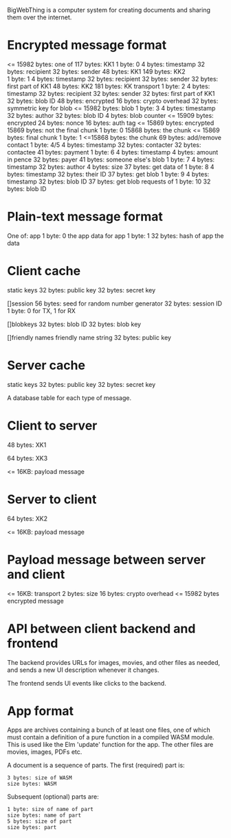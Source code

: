 BigWebThing is a computer system for creating documents and sharing them over the internet.

# Encrypted message format

<= 15982 bytes: one of
    117 bytes: KK1
        1 byte: 0
        4 bytes: timestamp
        32 bytes: recipient
        32 bytes: sender
        48 bytes: KK1
    149 bytes: KK2    
        1 byte: 1
        4 bytes: timestamp
        32 bytes: recipient
        32 bytes: sender
        32 bytes: first part of KK1
        48 bytes: KK2
    181 bytes: KK transport
        1 byte: 2
        4 bytes: timestamp
        32 bytes: recipient
        32 bytes: sender
        32 bytes: first part of KK1
        32 bytes: blob ID
        48 bytes: encrypted
            16 bytes: crypto overhead
            32 bytes: symmetric key for blob
    <= 15982 bytes: blob
        1 byte: 3
        4 bytes: timestamp
        32 bytes: author
        32 bytes: blob ID
        4 bytes: blob counter
        <= 15909 bytes: encrypted
            24 bytes: nonce
            16 bytes: auth tag
            <= 15869 bytes: encrypted
                15869 bytes: not the final chunk
                    1 byte: 0
                    15868 bytes: the chunk
                <= 15869 bytes: final chunk
                    1 byte: 1
                    <=15868 bytes: the chunk
    69 bytes: add/remove contact
        1 byte: 4/5 
        4 bytes: timestamp
        32 bytes: contacter
        32 bytes: contactee
    41 bytes: payment
        1 byte: 6
        4 bytes: timestamp
        4 bytes: amount in pence
        32 bytes: payer
    41 bytes: someone else's blob
        1 byte: 7
        4 bytes: timestamp
        32 bytes: author
        4 bytes: size
    37 bytes: get data of
        1 byte: 8
        4 bytes: timestamp
        32 bytes: their ID
    37 bytes: get blob
        1 byte: 9
        4 bytes: timestamp
        32 bytes: blob ID
    37 bytes: get blob requests of
        1 byte: 10
        32 bytes: blob ID

# Plain-text message format

One of:
    app
        1 byte: 0
        the app
    data for app
        1 byte: 1
        32 bytes: hash of app
        the data

# Client cache

static keys
    32 bytes: public key
    32 bytes: secret key

[]session
    56 bytes: seed for random number generator
    32 bytes: session ID
    1 byte: 0 for TX, 1 for RX

[]blobkeys
    32 bytes: blob ID
    32 bytes: blob key

[]friendly names
    friendly name string
    32 bytes: public key

# Server cache

static keys
    32 bytes: public key
    32 bytes: secret key

A database table for each type of message.

# Client to server

48 bytes: XK1 

64 bytes: XK3

<= 16KB: payload message

# Server to client

64 bytes: XK2

<= 16KB: payload message

# Payload message between server and client

<= 16KB: transport
    2 bytes: size
    16 bytes: crypto overhead
    <= 15982 bytes
        encrypted message

# API between client backend and frontend

The backend provides URLs for images, movies, and other files as needed, and sends a new UI description whenever it changes.

The frontend sends UI events like clicks to the backend.

# App format

Apps are archives containing a bunch of at least one files, one of which must contain a definition of a pure function in a compiled WASM module. This is used like the Elm 'update' function for the app. The other files are movies, images, PDFs etc.

A document is a sequence of parts. The first (required) part is:

    3 bytes: size of WASM
    size bytes: WASM

Subsequent (optional) parts are:

    1 byte: size of name of part
    size bytes: name of part
    5 bytes: size of part
    size bytes: part

